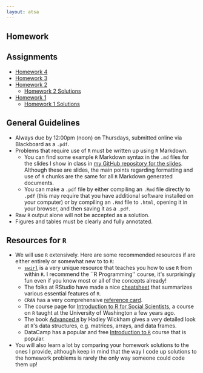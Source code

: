 ```yaml
---
layout: atsa
---
```

  
Homework
-------

## Assignments
* [Homework 4](https://maryclare.github.io/atsa/content/homework/hw_4.pdf)
* [Homework 3](https://maryclare.github.io/atsa/content/homework/hw_3.pdf)
* [Homework 2](https://maryclare.github.io/atsa/content/homework/hw_2.pdf)
    - [Homework 2 Solutions](https://maryclare.github.io/atsa/content/homework/hw_2_sol.pdf)
* [Homework 1](https://maryclare.github.io/atsa/content/homework/hw_1.pdf)
    - [Homework 1 Solutions](https://maryclare.github.io/atsa/content/homework/hw_1_sol.pdf)
    
## General Guidelines
* Always due by 12:00pm (noon) on Thursdays, submitted online via Blackboard as a `.pdf`.
* Problems that require use of `R` must be written up using `R` Markdown. 
    - You can find some example `R` Markdown syntax in the `.md` files for the slides I show in class in [my GitHub repository for the slides](https://github.com/maryclare/atsa/tree/master/content/slides). Although these are slides, the main points regarding formatting and use of `R` chunks are the same for all `R` Markdown generated documents.
    - You can make a `.pdf` file by either compiling an `.Rmd` file directly to `.pdf` (this may require that you have additional software installed on your computer) or by compiling an `.Rmd` file to `.html`, opening it in your browser, and then saving it as a `.pdf`.
* Raw `R` output alone will not be accepted as a solution.
* Figures and tables must be clearly and fully annotated.

## Resources for `R`
* We will use `R` extensively. Here are some recommended resources if are either entirely or somewhat new to to `R`:
    - [`swirl`](https://swirlstats.com/students.html) is a very unique resource that teaches you how to use `R` from within `R`. I recommend the ``R Programming'' course, it's surprisingly fun even if you know most or all of the concepts already!
    - The folks at RStudio have made a nice [cheatsheet](https://www.rstudio.com/wp-content/uploads/2016/10/r-cheat-sheet-3.pdf) that summarizes various essential features of `R`.
    - `CRAN` has a very comprehensive [reference card](https://cran.r-project.org/doc/contrib/Short-refcard.pdf).
    - The course page for [Introduction to R for Social Scientists](https://rebeccaferrell.github.io/CSSS508/), a course on `R` taught at the University of Washington a few years ago.
    - The book [Advanced `R`](http://adv-r.had.co.nz) by Hadley Wickham gives a very detailed look at `R`'s data structures, e.g. matrices, arrays, and data frames.
    - DataCamp has a popular and free [Introduction to `R`](https://www.datacamp.com/courses/free-introduction-to-r) course that is popular.
* You will also learn a lot by comparing your homework solutions to the ones I provide, although keep in mind that the way I code up solutions to the homework problems is rarely the only way someone could code them up!
    